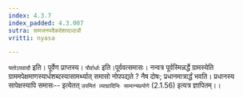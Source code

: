```yaml
---
index: 4.3.7
index_padded: 4.3.007
sutra: ग्रामजनपदैकदेशादञ्ठञौ
vritti: nyasa

---
```

`यतोऽपवादौ` इति। पूर्वेण प्राप्तस्य। `पौर्वार्धाः` इति।पूर्ववत्समासः। नन्वत्र पूर्वस्मिन्नर्द्धे ग्रामस्येति ग्राममपेक्षमाणस्यार्धशब्दस्यासामर्थ्यात् समासो नोपपद्यते ? नैष दोषः; प्रधानमात्रार्द्धं भवति। प्रधानस्य सापेक्षस्यापि समासः-- इत्येतत् `उपमितं व्याघ्रादिभिः सामान्यप्रयोगे` (2.1.56) इत्यत्र ज्ञापितम्।।